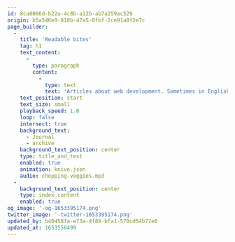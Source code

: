 ```yaml
---
id: 8ca8066d-b22a-4c8b-a12b-ab7a259ac529
origin: b5a546e9-818b-47a5-8fbf-2ce91a8f2e7c
page_builder:
  -
    title: 'Readable bites'
    tag: h1
    text_content:
      -
        type: paragraph
        content:
          -
            type: text
            text: 'Articles about web development. Sometimes in English, sometimes in Dutch.'
    text_position: start
    text_size: small
    playback_speed: 1.0
    loop: false
    intersect: true
    background_text:
      - Journal
      - archive
    background_text_position: center
    type: title_and_text
    enabled: true
    animation: knive.json
    audio: chopping-veggies.mp3
  -
    background_text_position: center
    type: index_content
    enabled: true
og_image: '-og-1653395174.png'
twitter_image: '-twitter-1653395174.png'
updated_by: b40458fa-e73a-4f88-bfa1-570cd54b72e0
updated_at: 1653556499
---
```

